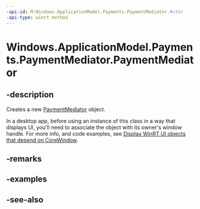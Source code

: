 ```yaml
---
-api-id: M:Windows.ApplicationModel.Payments.PaymentMediator.#ctor
-api-type: winrt method
---
```


<!-- Method syntax
public PaymentMediator()
-->

# Windows.ApplicationModel.Payments.PaymentMediator.PaymentMediator

## -description

Creates a new [PaymentMediator](paymentmediator.md) object.

In a desktop app, before using an instance of this class in a way that displays UI, you'll need to associate the object with its owner's window handle. For more info, and code examples, see [Display WinRT UI objects that depend on CoreWindow](/windows/apps/develop/ui-input/display-ui-objects#winui-3-with-c).

## -remarks

## -examples

## -see-also

